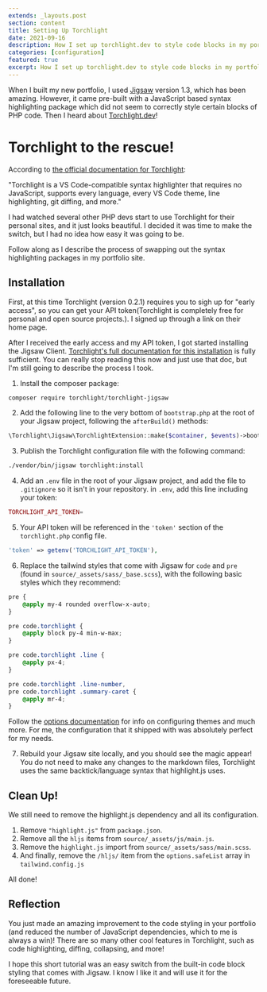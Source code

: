 ```yaml
---
extends: _layouts.post
section: content
title: Setting Up Torchlight
date: 2021-09-16
description: How I set up torchlight.dev to style code blocks in my portfolio.
categories: [configuration]
featured: true
excerpt: How I set up torchlight.dev to style code blocks in my portfolio.
---
```


When I built my new portfolio, I used [Jigsaw](https://jigsaw.tighten.co/) version 1.3, which has been amazing.
However, it came pre-built with a JavaScript based syntax highlighting package which did not seem to 
correctly style certain blocks of PHP code. Then I heard about [Torchlight.dev](https://torchlight.dev/)!

# Torchlight to the rescue!

According to [the official documentation for Torchlight](https://torchlight.dev/docs):

"Torchlight is a VS Code-compatible syntax highlighter that requires no JavaScript, supports every language, 
every VS Code theme, line highlighting, git diffing, and more."

I had watched several other PHP devs start to use Torchlight for their personal sites, and it just looks beautiful.
I decided it was time to make the switch, but I had no idea how easy it was going to be.

Follow along as I describe the process of swapping out the syntax highlighting packages in my portfolio site.

## Installation

First, at this time Torchlight (version 0.2.1) requires you to sigh up for "early access", so you can get your 
API token(Torchlight is completely free for personal and open source projects.). I signed up through a link on 
their home page.

After I received the early access and my API token, I got started installing the Jigsaw Client. [Torchlight's full 
documentation for this installation](https://torchlight.dev/docs/clients/jigsaw) is fully sufficient.
You can really stop reading this now and just use that doc, but I'm still going to describe the process I took.

1. Install the composer package:
 
```bash
composer require torchlight/torchlight-jigsaw
```       

2. Add the following line to the very bottom of `bootstrap.php` at the root of your Jigsaw project, following the 
`afterBuild()` methods:

```php
\Torchlight\Jigsaw\TorchlightExtension::make($container, $events)->boot();
```

3. Publish the Torchlight configuration file with the following command:

```bash
./vendor/bin/jigsaw torchlight:install
```

4. Add an `.env` file in the root of your Jigsaw project, and add the file to `.gitignore` so it isn't in your 
repository. in `.env`, add this line including your token:

```php
TORCHLIGHT_API_TOKEN=
```

5. Your API token will be referenced in the `'token'` section of the `torchlight.php` config file.

```php
'token' => getenv('TORCHLIGHT_API_TOKEN'),
```

6. Replace the tailwind styles that come with Jigsaw for `code` and `pre` (found in `source/_assets/sass/_base.scss`), 
with the following basic styles which they recommend:

```scss
pre {
    @apply my-4 rounded overflow-x-auto;
}

pre code.torchlight {
    @apply block py-4 min-w-max;
}

pre code.torchlight .line {
    @apply px-4;
}

pre code.torchlight .line-number,
pre code.torchlight .summary-caret {
    @apply mr-4;
}
```

Follow the [options documentation](https://torchlight.dev/docs/options) for info on configuring themes and much more. 
For me, the configuration that it shipped with was absolutely perfect for my needs.

7. Rebuild your Jigsaw site locally, and you should see the magic appear! You do not need to make any changes to the 
markdown files, Torchlight uses the same backtick/language syntax that highlight.js uses.

## Clean Up!

We still need to remove the highlight.js dependency and all its configuration.

1. Remove `"highlight.js"` from `package.json`.
2. Remove all the `hljs` items from `source/_assets/js/main.js`.
3. Remove the `highlight.js` import from `source/_assets/sass/main.scss`.
4. And finally, remove the `/hljs/` item from the `options.safeList` array in `tailwind.config.js`

All done!

## Reflection

You just made an amazing improvement to the code styling in your portfolio (and reduced the number of JavaScript
dependencies, which to me is always a win)! There are so many other cool features in Torchlight, such as code highlighting, 
diffing, collapsing, and more!

I hope this short tutorial was an easy switch from the built-in code block styling that comes with Jigsaw. I know 
I like it and will use it for the foreseeable future.
